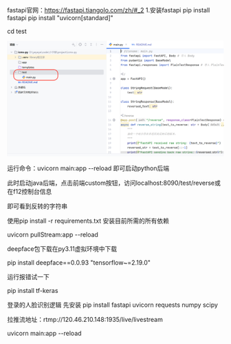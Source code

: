 fastapi官网：https://fastapi.tiangolo.com/zh/#_2
1.安装fastapi
pip install fastapi
pip install "uvicorn[standard]"

cd test

![image-20250708123846874](README.assets/image-20250708123846874.png)

运行命令：uvicorn main:app --reload 即可启动python后端

此时启动java后端，点击前端custom按钮，访问localhost:8090/test/reverse或在f12控制台信息

即可看到反转的字符串

使用pip install -r requirements.txt 安装目前所需的所有依赖

uvicorn pullStream:app --reload

deepface包下载在py3.11虚拟环境中下载

pip install deepface==0.0.93 "tensorflow~=2.19.0"

运行报错试一下

pip install tf-keras

登录的人脸识别逻辑 先安装
pip install fastapi uvicorn requests numpy scipy

拉推流地址：rtmp://120.46.210.148:1935/live/livestream

uvicorn main:app --reload